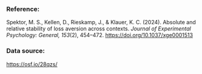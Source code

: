 ### Reference:

Spektor, M. S., Kellen, D., Rieskamp, J., & Klauer, K. C. (2024). Absolute and relative stability of loss aversion across contexts. *Journal of Experimental Psychology: General, 153*(2), 454–472. https://doi.org/10.1037/xge0001513


### Data source:

https://osf.io/28qzs/